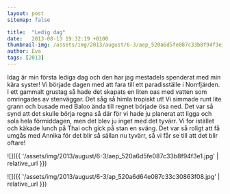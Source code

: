 ```yaml
---
layout: post
sitemap: false

title:  "Ledig dag"
date:   2013-08-13 19:32:19 +0100
thumbnail-img: /assets/img/2013/august/6-3/aep_520a6d5fe087c33b8f94f3e1.jpg
author: Eva
tags: [2013]
---
```


Idag är min första lediga dag och den har jag mestadels spenderat med min kära syster! Vi började dagen med att fara till ett paradisställe i Norrfjärden. I ett gammalt grustag så hade det skapats en liten oas med vatten som omringades av stenväggar. Det såg så himla tropiskt ut! Vi simmade runt lite grann och busade med Baloo ända till regnet började ösa ned. Det var så synd att det skulle börja regna så där för vi hade ju planerat att ligga och sola hela förmiddagen, men det blev ju inget med det tyvärr. Vi for istället och käkade lunch på Thai och gick på stan en sväng. Det var så roligt att få umgås med Annika för det blir så sällan nu tyvärr, så vi får se till att det blir oftare!

![]({{ '/assets/img/2013/august/6-3/aep_520a6d5fe087c33b8f94f3e1.jpg'  | relative_url }})

![]({{ '/assets/img/2013/august/6-3/ap_520a6d64e087c33c30863f08.jpg'  | relative_url }})

